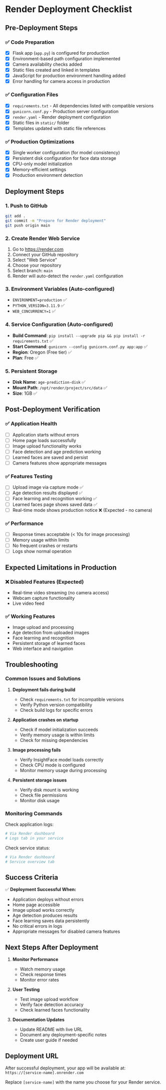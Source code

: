 # Render Deployment Checklist

## Pre-Deployment Steps

### ✅ Code Preparation
- [x] Flask app (`app.py`) is configured for production
- [x] Environment-based path configuration implemented
- [x] Camera availability checks added
- [x] Static files created and linked in templates
- [x] JavaScript for production environment handling added
- [x] Error handling for camera access in production

### ✅ Configuration Files
- [x] `requirements.txt` - All dependencies listed with compatible versions
- [x] `gunicorn.conf.py` - Production server configuration
- [x] `render.yaml` - Render deployment configuration
- [x] Static files in `static/` folder
- [x] Templates updated with static file references

### ✅ Production Optimizations
- [x] Single worker configuration (for model consistency)
- [x] Persistent disk configuration for face data storage
- [x] CPU-only model initialization
- [x] Memory-efficient settings
- [x] Production environment detection

## Deployment Steps

### 1. Push to GitHub
```bash
git add .
git commit -m "Prepare for Render deployment"
git push origin main
```

### 2. Create Render Web Service
1. Go to https://render.com
2. Connect your GitHub repository
3. Select "Web Service"
4. Choose your repository
5. Select branch: `main`
6. Render will auto-detect the `render.yaml` configuration

### 3. Environment Variables (Auto-configured)
- `ENVIRONMENT=production` ✅
- `PYTHON_VERSION=3.11.9` ✅
- `WEB_CONCURRENCY=1` ✅

### 4. Service Configuration (Auto-configured)
- **Build Command**: `pip install --upgrade pip && pip install -r requirements.txt` ✅
- **Start Command**: `gunicorn --config gunicorn.conf.py app:app` ✅
- **Region**: Oregon (Free tier) ✅
- **Plan**: Free ✅

### 5. Persistent Storage
- **Disk Name**: `age-prediction-disk` ✅
- **Mount Path**: `/opt/render/project/src/data` ✅
- **Size**: 1GB ✅

## Post-Deployment Verification

### ✅ Application Health
- [ ] Application starts without errors
- [ ] Home page loads successfully
- [ ] Image upload functionality works
- [ ] Face detection and age prediction working
- [ ] Learned faces are saved and persist
- [ ] Camera features show appropriate messages

### ✅ Features Testing
- [ ] Upload image via capture mode ✅
- [ ] Age detection results displayed ✅
- [ ] Face learning and recognition working ✅
- [ ] Learned faces page shows saved data ✅
- [ ] Real-time mode shows production notice ❌ (Expected - no camera)

### ✅ Performance
- [ ] Response times acceptable (< 10s for image processing)
- [ ] Memory usage within limits
- [ ] No frequent crashes or restarts
- [ ] Logs show normal operation

## Expected Limitations in Production

### ❌ Disabled Features (Expected)
- Real-time video streaming (no camera access)
- Webcam capture functionality
- Live video feed

### ✅ Working Features
- Image upload and processing
- Age detection from uploaded images
- Face learning and recognition
- Persistent storage of learned faces
- Web interface and navigation

## Troubleshooting

### Common Issues and Solutions

1. **Deployment fails during build**
   - Check `requirements.txt` for incompatible versions
   - Verify Python version compatibility
   - Check build logs for specific errors

2. **Application crashes on startup**
   - Check if model initialization succeeds
   - Verify memory usage is within limits
   - Check for missing dependencies

3. **Image processing fails**
   - Verify InsightFace model loads correctly
   - Check CPU mode is configured
   - Monitor memory usage during processing

4. **Persistent storage issues**
   - Verify disk mount is working
   - Check file permissions
   - Monitor disk usage

### Monitoring Commands

Check application logs:
```bash
# Via Render dashboard
# Logs tab in your service
```

Check service status:
```bash
# Via Render dashboard
# Service overview tab
```

## Success Criteria

✅ **Deployment Successful When:**
- Application deploys without errors
- Home page accessible
- Image upload works correctly
- Age detection produces results
- Face learning saves data persistently
- No critical errors in logs
- Appropriate messages for disabled camera features

## Next Steps After Deployment

1. **Monitor Performance**
   - Watch memory usage
   - Check response times
   - Monitor error rates

2. **User Testing**
   - Test image upload workflow
   - Verify face detection accuracy
   - Check learned faces functionality

3. **Documentation Updates**
   - Update README with live URL
   - Document any deployment-specific notes
   - Create user guide if needed

## Deployment URL
After successful deployment, your app will be available at:
`https://[service-name].onrender.com`

Replace `[service-name]` with the name you choose for your Render service.
